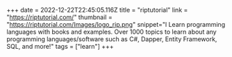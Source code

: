 +++
date = 2022-12-22T22:45:05.116Z
title = "riptutorial"
link = "https://riptutorial.com/"
thumbnail = "https://riptutorial.com/Images/logo_rip.png"
snippet="l Learn programming languages with books and examples. Over 1000 topics to learn about any programming languages/software such as C#, Dapper, Entity Framework, SQL, and more!"
tags = ["learn"]
+++
